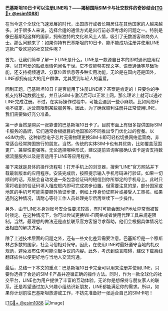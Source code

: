 **巴基斯坦10日卡可以注册LINE吗？——揭秘国际SIM卡与社交软件的奇妙结合[[TG💪+ @esim1088](https://t.me/s/esim1088)]**

在当今这个全球化飞速发展的时代，出国旅行或者长期居住在其他国家的人越来越多。对于很多人来说，选择合适的通信方式是出行前必须考虑的问题之一。特别是像巴基斯坦这样的国家，拥有独特的文化和风土人情，吸引了无数游客和商务人士。那么问题来了：如果你持有巴基斯坦的10日卡，能不能成功注册并使用LINE这款广受欢迎的社交软件呢？

首先，让我们简单了解一下LINE是什么。LINE是一款源自日本的即时通讯应用程序，以其可爱的贴纸表情包闻名于世。它不仅能够实现文字、语音通话等基础功能，还支持视频通话、分享位置信息等多种实用功能。无论是在国内还是国外，LINE都拥有庞大的用户群体，尤其受到年轻人的喜爱。

回到正题，巴基斯坦10日卡是否能用于注册LINE呢？答案是肯定的！只要你的手机支持移动数据连接，并且该SIM卡激活后可以正常上网，那么理论上就可以通过LINE完成注册。不过，在实际操作过程中，可能会遇到一些小麻烦。比如网络环境不稳定、运营商限制某些服务等。因此，为了确保顺利注册并正常使用LINE，我们需要做好充分准备。

第一步当然是购买一张靠谱的巴基斯坦10日卡了。目前市面上有很多提供国际SIM卡服务的品牌，它们通常会根据目的地国家的不同推出专门优化过的套餐。以eSIM为例，这种新型电子芯片无需物理更换SIM卡即可轻松切换网络运营商，非常适合经常跨国旅行的朋友。当然，传统的实体SIM卡也有其优势，比如覆盖范围更广、兼容性更强等。无论选择哪种形式，建议提前咨询客服确认该卡是否支持数据流量服务以及是否适用于LINE等应用程序。

接下来就是具体的操作流程啦！打开手机上的浏览器，搜索“LINE”官方网站并下载最新版本的应用程序。安装完成后，按照提示输入手机号码进行验证。如果一切顺利的话，系统会自动发送一条包含验证码的短信到你所绑定的手机号上。此时只需将收到的验证码填入相应框内即可完成初步设置。但需要注意的是，部分国家或地区的手机号可能需要额外验证步骤，例如上传身份证照片或接受人工审核。如果遇到这种情况，请耐心等待工作人员处理完毕后再继续下一步操作。

另外，由于LINE本身对账号安全性要求较高，有时可能会因为IP地址异常而被暂时锁定。在这种情况下，你可以尝试更换Wi-Fi网络或者使用代理工具来规避限制。当然，最理想的做法还是直接联系官方客服寻求帮助，他们会根据具体情况给出相应的解决方案。

除了上述技术层面的问题之外，还有一些文化差异需要注意。巴基斯坦是一个穆斯林占多数的国家，社会习俗相对保守。因此，在使用LINE时最好遵守当地的礼仪规范，避免发布任何可能引起争议的内容。此外，考虑到语言障碍，建议下载离线翻译插件以便更好地与当地人交流沟通。

最后，总结一下本文的重点：巴基斯坦10日卡完全可以用来注册并使用LINE，只要你选择了合适的SIM卡产品并遵循正确的操作方法。同时，作为一款全球化的社交平台，LINE也为用户提供了丰富的互动体验。无论你是想保持与朋友家人的联系，还是希望通过加入兴趣小组结识新朋友，LINE都能满足你的需求。所以，如果你计划前往巴基斯坦旅游或工作，不妨先准备好一张适合自己的SIM卡吧！

[[TG💪+ @esim1088](https://t.me/s/esim1088) ![Image](https://i.postimg.cc/4NQfJmqS/Snipaste-2025-05-13-00-14-12.png)]